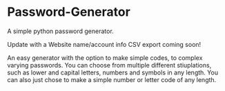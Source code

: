 # Password-Generator
A simple python password generator. 


Update with a Website name/account info CSV export coming soon!


An easy generator with the option to make simple codes, to complex varying passwords. You can choose from multiple different stiuplations, such as lower and capital letters, numbers and symbols in any length. You can also just chose to make a simple number or letter code of any length.
